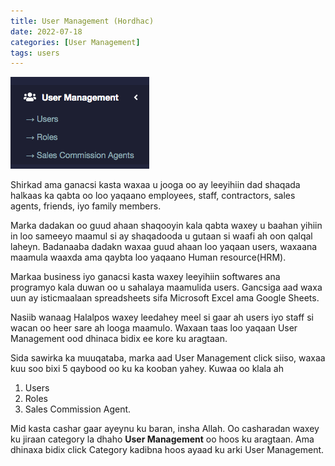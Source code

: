 ```yaml
---
title: User Management (Hordhac)
date: 2022-07-18
categories: [User Management]
tags: users
---
```


![users](/assets/images/1.png)

Shirkad ama ganacsi kasta waxaa u jooga oo ay leeyihiin dad shaqada halkaas ka qabta oo loo yaqaano employees, staff, contractors, sales agents, friends, iyo family members.

Marka dadakan oo guud ahaan shaqooyin kala qabta waxey u baahan yihiin in loo sameeyo maamul si ay shaqadooda u gutaan si waafi ah oon qalqal laheyn. Badanaaba dadakn waxaa guud ahaan loo yaqaan users, waxaana maamula waaxda ama qaybta loo yaqaano Human resource(HRM).

Markaa business iyo ganacsi kasta waxey leeyihiin softwares ana programyo kala duwan oo u sahalaya maamulida users. Gancsiga aad waxa uun ay isticmaalaan spreadsheets sifa Microsoft Excel ama Google Sheets.

Nasiib wanaag Halalpos waxey leedahey meel si gaar ah users iyo staff si wacan oo heer sare ah looga maamulo. Waxaan taas loo yaqaan User Management ood dhinaca bidix ee kore ku aragtaan.

Sida sawirka ka muuqataba, marka aad User Management click siiso, waxaa kuu soo bixi 5 qaybood oo ku ka kooban yahey. Kuwaa oo klala ah

1. Users
2. Roles
3. Sales Commission Agent.

Mid kasta cashar gaar ayeynu ku baran, insha Allah. Oo casharadan waxey ku jiraan category la dhaho **User Management** oo hoos ku aragtaan. Ama dhinaxa bidix click Category kadibna hoos ayaad ku arki User Management.
